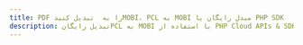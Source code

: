 ---title: PDF را به  تبدیل کنیدMOBI، PCL به MOBI مبدل رایگان یا PHP SDKdescription: تبدیل رایگانPCL به MOBI با استفاده از PHP Cloud APIs & SDK همچنین اسناد PDF را در Cloud ایجاد، ویرایش و رندر کنید.---